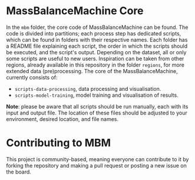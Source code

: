 # MassBalanceMachine Core

In the ```mbm``` folder, the core code of MassBalanceMachine can be found. The code is divided into partitions; each process step has dedicated scripts, which can be found in folders with their respective names. Each folder has a README file explaining each script, the order in which the scripts should be executed, and the script's output. Depending on the dataset, all or only some scripts are useful to new users. Inspiration can be taken from other regions, already available in this repository in the folder ```regions```, for more extended data (pre)processing. The core of the MassBalanceMachine, currently consists of: 

- ```scripts-data-processing```, data processing and visualisation. 
- ```scripts-model-training```, model training and visualisation of results.

**Note**: please be aware that all scripts should be run manually, each with its input and output file. The location of these files should be adjusted to your environment, desired location, and file names.

# Contributing to MBM

This project is community-based, meaning everyone can contribute to it by forking the repository and making a pull request or posting a new issue on the board. 